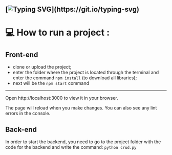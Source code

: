 [![Typing SVG](https://readme-typing-svg.herokuapp.com?color=%2336BCF7&lines=project+on+the+topic+"car+rental+system+")](https://git.io/typing-svg)
---
# 💻 How to run a project :
## Front-end
- clone or upload the project;
- enter the folder where the project is located through the terminal and enter the command `npm install` (to download all libraries);
- next will be the `npm start` command
---
Open http://localhost:3000 to view it in your browser.

The page will reload when you make changes.
You can also see any lint errors in the console.
## Back-end
In order to start the backend, you need to go to the project folder with the code for the backend and write the command:
`python crud.py`
